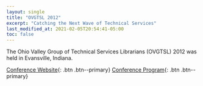 ```yaml
---
layout: single
title: "OVGTSL 2012"
excerpt: "Catching the Next Wave of Technical Services"
last_modified_at: 2021-02-05T20:54:41-05:00
toc: false
---
```


The Ohio Valley Group of Technical Services Librarians (OVGTSL) 2012 was held in Evansville, Indiana.

[Conference Website](https://web.archive.org/web/20140628011259/http://www.usi.edu/library/OVGTSL_2012/){: .btn .btn--primary}
[Conference Program](https://web.archive.org/web/20140628012057/http://www.usi.edu/library/OVGTSL_2012/program.html){: .btn .btn--primary}
